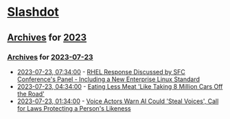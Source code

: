 # [Slashdot](../../../README.md)

## [Archives](../../index.md) for [2023](../index.md)

### [Archives](../../index.md) for [2023-07-23](index.md)

* [2023-07-23, 07:34:00](https://linux.slashdot.org/story/23/07/23/0517219/rhel-response-discussed-by-sfc-conferences-panel---including-a-new-enterprise-linux-standard?utm_source=rss1.0mainlinkanon&utm_medium=feed) - [RHEL Response Discussed by SFC Conference's Panel - Including a New Enterprise Linux Standard](https://linux.slashdot.org/story/23/07/23/0517219/rhel-response-discussed-by-sfc-conferences-panel---including-a-new-enterprise-linux-standard?utm_source=rss1.0mainlinkanon&utm_medium=feed)
* [2023-07-23, 04:34:00](https://news.slashdot.org/story/23/07/23/017203/eating-less-meat-like-taking-8-million-cars-off-the-road?utm_source=rss1.0mainlinkanon&utm_medium=feed) - [Eating Less Meat 'Like Taking 8 Million Cars Off the Road'](https://news.slashdot.org/story/23/07/23/017203/eating-less-meat-like-taking-8-million-cars-off-the-road?utm_source=rss1.0mainlinkanon&utm_medium=feed)
* [2023-07-23, 01:34:00](https://entertainment.slashdot.org/story/23/07/22/2352242/voice-actors-warn-ai-could-steal-voices-call-for-laws-protecting-a-persons-likeness?utm_source=rss1.0mainlinkanon&utm_medium=feed) - [Voice Actors Warn AI Could 'Steal Voices', Call for Laws Protecting a Person's Likeness](https://entertainment.slashdot.org/story/23/07/22/2352242/voice-actors-warn-ai-could-steal-voices-call-for-laws-protecting-a-persons-likeness?utm_source=rss1.0mainlinkanon&utm_medium=feed)
